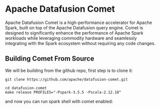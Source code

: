 # Apache Datafusion Comet

Apache Datafusion Comet is a high-performance accelerator for Apache Spark, built on top
of the Apache Datafusion query engine. Comet is designed to significantly enhance the
performance of Apache Spark workloads while leveraging commodity hardware and seamlessly
integrating with the Spark ecosystem without requiring any code changes.


## Building Comet From Source

We will be building from the github repo, first step is to clone it:

```
git clone https://github.com/apache/datafusion-comet.git
```

```
cd datafusion-comet
make release PROFILES="-Pspark-3.5.5 -Pscala-2.12.18"
```

and now you can run spark shell with comet enabled:

```

```
